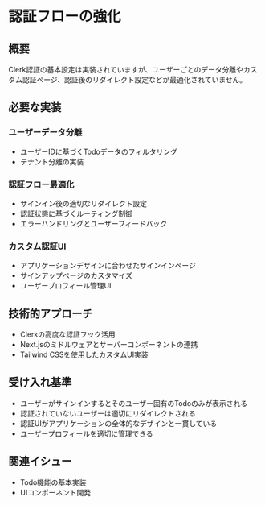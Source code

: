# 認証フローの強化

## 概要
Clerk認証の基本設定は実装されていますが、ユーザーごとのデータ分離やカスタム認証ページ、認証後のリダイレクト設定などが最適化されていません。

## 必要な実装

### ユーザーデータ分離
- ユーザーIDに基づくTodoデータのフィルタリング
- テナント分離の実装

### 認証フロー最適化
- サインイン後の適切なリダイレクト設定
- 認証状態に基づくルーティング制御
- エラーハンドリングとユーザーフィードバック

### カスタム認証UI
- アプリケーションデザインに合わせたサインインページ
- サインアップページのカスタマイズ
- ユーザープロフィール管理UI

## 技術的アプローチ
- Clerkの高度な認証フック活用
- Next.jsのミドルウェアとサーバーコンポーネントの連携
- Tailwind CSSを使用したカスタムUI実装

## 受け入れ基準
- ユーザーがサインインするとそのユーザー固有のTodoのみが表示される
- 認証されていないユーザーは適切にリダイレクトされる
- 認証UIがアプリケーションの全体的なデザインと一貫している
- ユーザープロフィールを適切に管理できる

## 関連イシュー
- Todo機能の基本実装
- UIコンポーネント開発